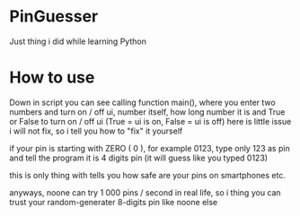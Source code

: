 # PinGuesser
Just thing i did while learning Python

# How to use

Down in script you can see calling function main(), where you enter two numbers and turn on / off ui, number itself, how long number it is and True or False to turn on / off  ui (True = ui is on, False = ui is off)
here is little issue i will not fix, so i tell you how to "fix" it yourself

if your pin is starting with ZERO ( 0 ), for example 0123, type only 123 as pin and tell the program it is 4 digits pin (it will guess like you typed 0123)

this is only thing with tells you how safe are your pins on smartphones etc.

anyways, noone can try 1 000 pins / second in real life, so i thing you can trust your random-generater 8-digits pin like noone else

